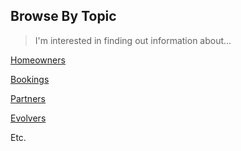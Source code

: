 ## Browse By Topic
>I'm interested in finding out information about...

[Homeowners]()

[Bookings]()

[Partners]()

[Evolvers](https://jbarretta.github.io/mockup/topicInternal.html)

Etc.

